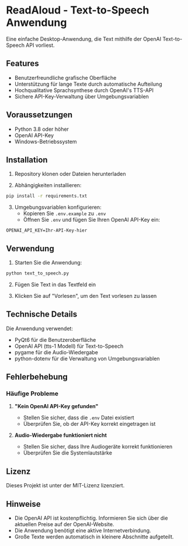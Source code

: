 # ReadAloud - Text-to-Speech Anwendung

Eine einfache Desktop-Anwendung, die Text mithilfe der OpenAI Text-to-Speech API vorliest.

## Features

- Benutzerfreundliche grafische Oberfläche
- Unterstützung für lange Texte durch automatische Aufteilung
- Hochqualitative Sprachsynthese durch OpenAI's TTS-API
- Sichere API-Key-Verwaltung über Umgebungsvariablen

## Voraussetzungen

- Python 3.8 oder höher
- OpenAI API-Key
- Windows-Betriebssystem

## Installation

1. Repository klonen oder Dateien herunterladen

2. Abhängigkeiten installieren:
```bash
pip install -r requirements.txt
```

3. Umgebungsvariablen konfigurieren:
   - Kopieren Sie `.env.example` zu `.env`
   - Öffnen Sie `.env` und fügen Sie Ihren OpenAI API-Key ein:
```
OPENAI_API_KEY=Ihr-API-Key-hier
```

## Verwendung

1. Starten Sie die Anwendung:
```bash
python text_to_speech.py
```

2. Fügen Sie Text in das Textfeld ein

3. Klicken Sie auf "Vorlesen", um den Text vorlesen zu lassen

## Technische Details

Die Anwendung verwendet:
- PyQt6 für die Benutzeroberfläche
- OpenAI API (tts-1 Modell) für Text-to-Speech
- pygame für die Audio-Wiedergabe
- python-dotenv für die Verwaltung von Umgebungsvariablen

## Fehlerbehebung

### Häufige Probleme

1. **"Kein OpenAI API-Key gefunden"**
   - Stellen Sie sicher, dass die `.env` Datei existiert
   - Überprüfen Sie, ob der API-Key korrekt eingetragen ist

2. **Audio-Wiedergabe funktioniert nicht**
   - Stellen Sie sicher, dass Ihre Audiogeräte korrekt funktionieren
   - Überprüfen Sie die Systemlautstärke

## Lizenz

Dieses Projekt ist unter der MIT-Lizenz lizenziert.

## Hinweise

- Die OpenAI API ist kostenpflichtig. Informieren Sie sich über die aktuellen Preise auf der OpenAI-Website.
- Die Anwendung benötigt eine aktive Internetverbindung.
- Große Texte werden automatisch in kleinere Abschnitte aufgeteilt.
